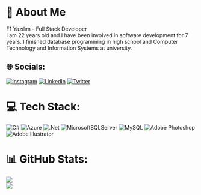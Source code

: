 # 💫 About Me
F1 Yazılım - Full Stack Developer <br> I am 22 years old and I have been involved in software development for 7 years. I finished database programming in high school and Computer Technology and Information Systems at university.


## 🌐 Socials:
[![Instagram](https://img.shields.io/badge/Instagram-%23E4405F.svg?logo=Instagram&logoColor=white)](https://instagram.com/furkanbatuhan.vnc) [![LinkedIn](https://img.shields.io/badge/LinkedIn-%230077B5.svg?logo=linkedin&logoColor=white)](https://linkedin.com/in/furkanavunca) [![Twitter](https://img.shields.io/badge/Twitter-%231DA1F2.svg?logo=Twitter&logoColor=white)](https://twitter.com/fbarecords) 

# 💻 Tech Stack:
![C#](https://img.shields.io/badge/c%23-%23239120.svg?style=flat&logo=c-sharp&logoColor=white) ![Azure](https://img.shields.io/badge/azure-%230072C6.svg?style=flat&logo=azure-devops&logoColor=white) ![.Net](https://img.shields.io/badge/.NET-5C2D91?style=flat&logo=.net&logoColor=white) ![MicrosoftSQLServer](https://img.shields.io/badge/Microsoft%20SQL%20Sever-CC2927?style=flat&logo=microsoft%20sql%20server&logoColor=white) ![MySQL](https://img.shields.io/badge/mysql-%2300f.svg?style=flat&logo=mysql&logoColor=white) ![Adobe Photoshop](https://img.shields.io/badge/adobephotoshop-%2331A8FF.svg?style=flat&logo=adobephotoshop&logoColor=white) ![Adobe Illustrator](https://img.shields.io/badge/adobeillustrator-%23FF9A00.svg?style=flat&logo=adobeillustrator&logoColor=white)
# 📊 GitHub Stats:
![](https://github-readme-streak-stats.herokuapp.com/?user=furkanavunca&theme=radical&hide_border=false)<br/>
![](https://github-readme-stats.vercel.app/api/top-langs/?username=furkanavunca&theme=radical&hide_border=false&include_all_commits=true&count_private=false&layout=compact)
